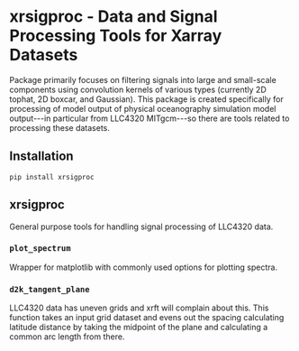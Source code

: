 # xrsigproc - Data and Signal Processing Tools for Xarray Datasets

Package primarily focuses on filtering signals into large and small-scale components
using convolution kernels of various types (currently 2D tophat, 2D boxcar, and Gaussian). 
This package is created specifically for processing of model output of physical oceanography 
simulation model output---in particular from LLC4320 MITgcm---so there are tools related to
processing these datasets.

## Installation

```
pip install xrsigproc
```

## xrsigproc
General purpose tools for handling signal processing of LLC4320 data. 

### `plot_spectrum`
Wrapper for matplotlib with commonly used options for plotting spectra.

### `d2k_tangent_plane`
LLC4320 data has uneven grids and xrft will complain about this. This function takes
an input grid dataset and evens out the spacing calculating latitude distance by taking
the midpoint of the plane and calculating a common arc length from there.
